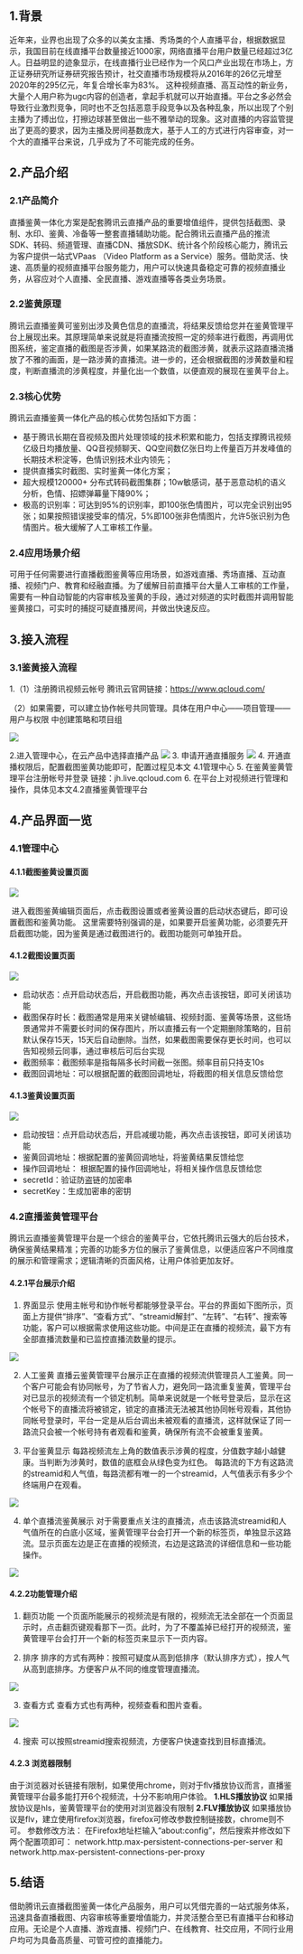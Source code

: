 ## 1.背景
近年来，业界也出现了众多的以美女主播、秀场类的个人直播平台，根据数据显示，我国目前在线直播平台数量接近1000家，网络直播平台用户数量已经超过3亿人。日益明显的迹象显示，在线直播行业已经作为一个风口产业出现在市场上，方正证券研究所证券研究报告预计，社交直播市场规模将从2016年的26亿元增至2020年的295亿元，年复合增长率为83%。
这种视频直播、高互动性的新业务，大量个人用户称为ugc内容的创造者，拿起手机就可以开始直播。平台之多必然会导致行业激烈竞争，同时也不乏包括恶意手段竞争以及各种乱象，所以出现了个别主播为了搏出位，打擦边球甚至做出一些不雅举动的现象。这对直播的内容监管提出了更高的要求，因为主播及房间基数庞大，基于人工的方式进行内容审查，对一个大的直播平台来说，几乎成为了不可能完成的任务。 
## 2.产品介绍
### 2.1产品简介
直播鉴黄一体化方案是配套腾讯云直播产品的重要增值组件，提供包括截图、录制、水印、鉴黄、冷备等一整套直播辅助功能。配合腾讯云直播产品的推流SDK、转码、频道管理、直播CDN、播放SDK、统计各个阶段核心能力，腾讯云为客户提供一站式VPaas （Video Platform as a Service）服务。借助灵活、快速、高质量的视频直播平台服务能力，用户可以快速具备稳定可靠的视频直播业务，从容应对个人直播、全民直播、游戏直播等各类业务场景。
### 2.2鉴黄原理
腾讯云直播鉴黄可鉴别出涉及黄色信息的直播流，将结果反馈给您并在鉴黄管理平台上展现出来。其原理简单来说就是将直播流按照一定的频率进行截图，再调用优图系统，鉴定直播的截图是否涉黄，如果某路流的截图涉黄，就表示这路直播流播放了不雅的画面，是一路涉黄的直播流。进一步的，还会根据截图的涉黄数量和程度，判断直播流的涉黄程度，并量化出一个数值，以便直观的展现在鉴黄平台上。	

### 2.3核心优势
腾讯云直播鉴黄一体化产品的核心优势包括如下方面：
* 基于腾讯长期在音视频及图片处理领域的技术积累和能力，包括支撑腾讯视频亿级日均播放量、QQ音视频聊天、QQ空间数亿张日均上传量百万并发峰值的长期技术积淀等，色情识别技术业内领先；
* 提供直播实时截图、实时鉴黄一体化方案；
* 超大规模120000+ 分布式转码截图集群；10w敏感词，基于恶意动机的语义分析，色情、招嫖弹幕量下降90%；
* 极高的识别率：可达到95%的识别率，即100张色情图片，可以完全识别出95张；如果按照错误接受率的情况，5%即100张非色情图片，允许5张识别为色情图片。极大缓解了人工审核工作量。
### 2.4应用场景介绍 	
可用于任何需要进行直播截图鉴黄等应用场景，如游戏直播、秀场直播、互动直播、视频门户、教育和经融直播。为了缓解目前直播平台大量人工审核的工作量，需要有一种自动智能的内容审核及鉴黄的手段，通过对频道的实时截图并调用智能鉴黄接口，可实时的捕捉可疑直播房间，并做出快速反应。
## 3.接入流程
### 3.1鉴黄接入流程
1.（1）注册腾讯视频云帐号
       腾讯云官网链接：https://www.qcloud.com/
       
   （2）如果需要，可以建立协作帐号共同管理。具体在用户中心——项目管理——用户与权限 中创建策略和项目组
   
   ![](//mc.qcloudimg.com/static/img/8427faa2f38459402cf3887d47c97403/image.png)
   
2.进入管理中心，在云产品中选择直播产品
   ![](//mc.qcloudimg.com/static/img/f2746e59c50f93934cb42c68a1310872/image.png)
3. 申请开通直播服务
  ![](//mc.qcloudimg.com/static/img/9cdfcd6cefc295c77997e19ef11bf240/image.png)
4. 开通直播权限后，配置截图鉴黄功能即可，配置过程见本文 4.1管理中心
5. 在鉴黄鉴黄管理平台注册帐号并登录
  链接：jh.live.qcloud.com
6. 在平台上对视频进行管理和操作，具体见本文4.2直播鉴黄管理平台
## 4.产品界面一览
### 4.1管理中心
#### 4.1.1截图鉴黄设置页面
![](//mc.qcloudimg.com/static/img/c106f874195ac9cd3e4b08c7e77af702/image.png)

 进入截图鉴黄编辑页面后，点击截图设置或者鉴黄设置的启动状态键后，即可设置截图和鉴黄功能。
这里需要特别强调的是，如果要开启鉴黄功能，必须要先开启截图功能，因为鉴黄是通过截图进行的。截图功能则可单独开启。
#### 4.1.2截图设置页面
![](//mc.qcloudimg.com/static/img/3929b0e5d7641a49506bd9a51575ff2d/image.png)
* 启动状态：点开启动状态后，开启截图功能，再次点击该按钮，即可关闭该功能
* 截图保存时长：截图通常是用来关键帧编辑、视频封面、鉴黄等场景，这些场景通常并不需要长时间的保存图片，所以直播云有一个定期删除策略的，目前默认保存15天，15天后自动删除。当然，如果截图需要保存更长时间，也可以告知视频云同事，通过审核后可后台实现
* 截图频率：截图频率是指每隔多长时间截一张图。频率目前只持支10s
* 截图回调地址：可以根据配置的截图回调地址，将截图的相关信息反馈给您
#### 4.1.3鉴黄设置页面
![](//mc.qcloudimg.com/static/img/b73c7d9a1510be732a4a576619212f81/image.png)

* 启动按钮：点开启动状态后，开启减缓功能，再次点击该按钮，即可关闭该功能
* 鉴黄回调地址：根据配置的鉴黄回调地址，将鉴黄结果反馈给您
* 操作回调地址： 根据配置的操作回调地址，将相关操作信息反馈给您
* secretId：验证防盗链的加密串
* secretKey：生成加密串的密钥

### 4.2直播鉴黄管理平台
腾讯云直播鉴黄管理平台是一个综合的鉴黄平台，它依托腾讯云强大的后台技术，确保鉴黄结果精准；完善的功能多方位的展示了鉴黄信息，以便适应客户不同维度的展示和管理需求；逻辑清晰的页面风格，让用户体验更加友好。
#### 4.2.1平台展示介绍
1. 界面显示
使用主帐号和协作帐号都能够登录平台。平台的界面如下图所示，页面上方提供“排序”、“查看方式”、“streamid解封”、“左转”、“右转”、搜索等功能，客户可以根据需求使用这些功能。中间是正在直播的视频流，最下方有全部直播流数量和已监控直播流数量的提示。

![](//mc.qcloudimg.com/static/img/c584d5fa539c32c0525f2fd9582c995c/image.png)

2. 人工鉴黄
直播云鉴黄管理平台展示正在直播的视频流供管理员人工鉴黄。同一个客户可能会有协同帐号，为了节省人力，避免同一路流重复鉴黄，管理平台对已显示的视频流有一个锁定机制。简单来说就是一个帐号登录后，显示在这个帐号下的直播流将被锁定，锁定的直播流无法被其他协同帐号观看，其他协同帐号登录时，平台一定是从后台调出未被观看的直播流，这样就保证了同一路流只会被一个帐号持有者观看和鉴黄，确保所有流不会被重复鉴黄。

3. 平台鉴黄显示
每路视频流左上角的数值表示涉黄的程度，分值数字越小越健康。当判断为涉黄时，数值的底框会从绿色变为红色。
每路流的下方有这路流的streamid和人气值，每路流都有唯一的一个streamid，人气值表示有多少个终端用户在观看。

![](//mc.qcloudimg.com/static/img/958cfb5e67aafbbf58628d7ee167d9ff/image.png)

4. 单个直播流鉴黄展示
对于需要重点关注的直播流，点击该路流streamid和人气值所在的白底小区域，鉴黄管理平台会打开一个新的标签页，单独显示这路流。显示页面左边是正在直播的视频流，右边是这路流的详细信息和一些功能操作。

![](//mc.qcloudimg.com/static/img/987d73ae3334f2de607586904920bea4/image.png)

#### 4.2.2功能管理介绍
1. 翻页功能
一个页面所能展示的视频流是有限的，视频流无法全部在一个页面显示时，点击翻页键观看那下一页。此时，为了不覆盖掉已经打开的视频流，鉴黄管理平台会打开一个新的标签页来显示下一页内容。

2. 排序
排序的方式有两种：按照可疑度从高到低排序（默认排序方式），按人气从高到底排序。方便客户从不同的维度管理直播流。

![](//mc.qcloudimg.com/static/img/afe6b4a9e925c5063a541d4f4b25edb9/image.png)

3. 查看方式
查看方式也有两种，视频查看和图片查看。	

![](//mc.qcloudimg.com/static/img/55a314aef0a03fa596b281b48ef2d7f9/image.png)

4. 搜索
可以按照streamid搜索视频流，方便客户快速查找到目标直播流。

#### 4.2.3 浏览器限制
由于浏览器对长链接有限制，如果使用chrome，则对于flv播放协议而言，直播鉴黄管理平台最多能打开6个视频流，十分不影响用户体验。
**1.HLS播放协议**
如果播放协议是hls，鉴黄管理平台的使用对浏览器没有限制
**2.FLV播放协议**
如果播放协议是flv，建立使用firefox浏览器，firefox可修改参数控制链接数，chrome则不可。
参数修改方法：
在Firefox地址栏输入“about:config”，然后搜索并修改如下两个配置项即可：
network.http.max-persistent-connections-per-server 和 network.http.max-persistent-connections-per-proxy
## 5.结语
借助腾讯云直播截图鉴黄一体化产品服务，用户可以凭借完善的一站式服务体系，迅速具备直播截图、内容审核等重要增值能力，并灵活整合至已有直播平台和移动应用。无论是个人直播、游戏直播、视频门户、在线教育、社交应用，不同行业用户均可为具备高质量、可管可控的直播能力。
